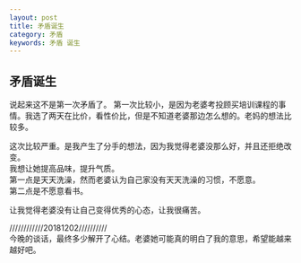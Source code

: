 ```yaml
---
layout: post
title: 矛盾诞生
category: 矛盾
keywords: 矛盾 诞生
---
```


## 矛盾诞生
说起来这不是第一次矛盾了。
第一次比较小，是因为老婆考投顾买培训课程的事情。我选了两天在比价，看性价比，但是不知道老婆那边怎么想的。老妈的想法比较多。

这次比较严重。是我产生了分手的想法，因为我觉得老婆没那么好，并且还拒绝改变。  
我想让她提高品味，提升气质。  
第一点是天天洗澡，然而老婆认为自己家没有天天洗澡的习惯，不愿意。  
第二点是不愿意看书。  

让我觉得老婆没有让自己变得优秀的心态，让我很痛苦。

////////////20181202//////////    
今晚的谈话，最终多少解开了心结。老婆她可能真的明白了我的意思，希望能越来越好吧。
